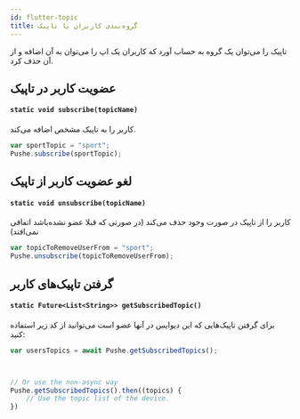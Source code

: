```yaml
---
id: flutter-topic
title: گروه‌بندی کاربران با تاپیک
---
```


تاپیک را می‌توان یک گروه به حساب آورد که کاربران یک اپ را می‌توان به آن اضافه و از آن حذف کرد.

## عضویت کاربر در تاپیک


<div dir='ltr'>

#### `static void subscribe(topicName)`

</div>

کاربر را به تاپیک‌ مشخص اضافه می‌کند.

```js
var sportTopic = "sport";
Pushe.subscribe(sportTopic);
```

## لغو عضویت کاربر از تاپیک

<div dir='ltr'>

#### `static void unsubscribe(topicName)`

</div>

کاربر را از تاپیک در صورت وجود حذف می‌کند (در صورتی که قبلا عضو نشده‌باشد اتفاقی نمی‌افتد)

```js
var topicToRemoveUserFrom = "sport";
Pushe.unsubscribe(topicToRemoveUserFrom);
```

## گرفتن تاپیک‌های کاربر

<div dir='ltr'>

#### `static Future<List<String>> getSubscribedTopic()`

</div>

برای گرفتن تاپیک‌هایی که این دیوایس در آنها عضو است می‌توانید از کد زیر استفاده کنید:

```js
var usersTopics = await Pushe.getSubscribedTopics();



// Or use the non-async way
Pushe.getSubscribedTopics().then((topics) {
    // Use the topic list of the device.
})
```